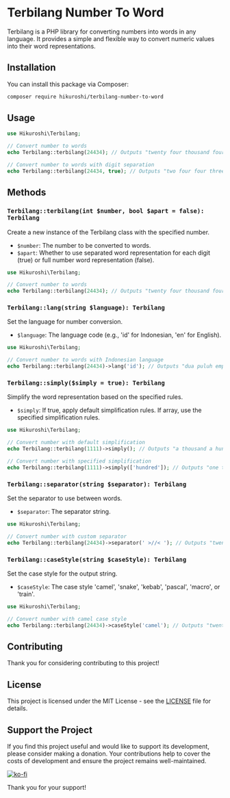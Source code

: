 # Terbilang Number To Word

Terbilang is a PHP library for converting numbers into words in any language. It provides a simple and flexible way to convert numeric values into their word representations.

## Installation

You can install this package via Composer:

```bash
composer require hikuroshi/terbilang-number-to-word
```

## Usage

```php
use Hikuroshi\Terbilang;

// Convert number to words
echo Terbilang::terbilang(24434); // Outputs "twenty four thousand four hundred thirty four"

// Convert number to words with digit separation
echo Terbilang::terbilang(24434, true); // Outputs "two four four three four"
```

## Methods

### `Terbilang::terbilang(int $number, bool $apart = false): Terbilang`

Create a new instance of the Terbilang class with the specified number.

- `$number`: The number to be converted to words.
- `$apart`: Whether to use separated word representation for each digit (true) or full number word representation (false).

```php
use Hikuroshi\Terbilang;

// Convert number to words
echo Terbilang::terbilang(24434); // Outputs "twenty four thousand four hundred thirty four"
```

### `Terbilang::lang(string $language): Terbilang`

Set the language for number conversion.

- `$language`: The language code (e.g., 'id' for Indonesian, 'en' for English).

```php
use Hikuroshi\Terbilang;

// Convert number to words with Indonesian language
echo Terbilang::terbilang(24434)->lang('id'); // Outputs "dua puluh empat ribu empat ratus tiga puluh empat"
```

### `Terbilang::simply($simply = true): Terbilang`

Simplify the word representation based on the specified rules.

- `$simply`: If true, apply default simplification rules. If array, use the specified simplification rules.

```php
use Hikuroshi\Terbilang;

// Convert number with default simplification
echo Terbilang::terbilang(1111)->simply(); // Outputs "a thousand a hundred eleven"

// Convert number with specified simplification
echo Terbilang::terbilang(1111)->simply(['hundred']); // Outputs "one thousand a hundred eleven"
```

### `Terbilang::separator(string $separator): Terbilang`

Set the separator to use between words.

- `$separator`: The separator string.

```php
use Hikuroshi\Terbilang;

// Convert number with custom separator
echo Terbilang::terbilang(24434)->separator(' >//< '); // Outputs "twenty >//< four >//< thousand >//< four >//< hundred >//< thirty >//< four"
```

### `Terbilang::caseStyle(string $caseStyle): Terbilang`

Set the case style for the output string.

- `$caseStyle`: The case style 'camel', 'snake', 'kebab', 'pascal', 'macro', or 'train'.

```php
use Hikuroshi\Terbilang;

// Convert number with camel case style
echo Terbilang::terbilang(24434)->caseStyle('camel'); // Outputs "twentyFourThousandFourHundredThirtyFour"
```

## Contributing

Thank you for considering contributing to this project!

## License

This project is licensed under the MIT License - see the [LICENSE](LICENSE) file for details.

## Support the Project

If you find this project useful and would like to support its development, please consider making a donation. Your contributions help to cover the costs of development and ensure the project remains well-maintained.

[![ko-fi](https://ko-fi.com/img/githubbutton_sm.svg)](https://ko-fi.com/hikuroshi)

Thank you for your support!
